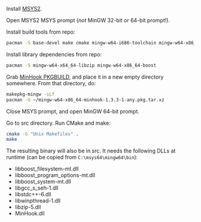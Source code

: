 Install [MSYS2](http://www.msys2.org/).

Open MSYS2 MSYS prompt (*not* MinGW 32-bit or 64-bit prompt!).

Install build tools from repo:
```sh
pacman -S base-devel make cmake mingw-w64-i686-toolchain mingw-w64-x86_64-toolchain mingw-w64-i686-cmake mingw-w64-x86_64-cmake 
```

Install library dependencies from repo:
```sh
pacman -S mingw-w64-x64_64-libzip mingw-w64-x86_64-boost
```

Grab [MinHook PKGBUILD](https://github.com/int19h/MINGW-packages/tree/master/mingw-w64-MinHook),
and place it in a new empty directory somewhere. From that directory, do:
```sh
makepkg-mingw -sLf
pacman -U ~/mingw-w64-x86_64-minhook-1.3.3-1-any.pkg.tar.xz

```

Close MSYS prompt, and open MinGW 64-bit prompt.

Go to src directory. Run CMake and make:
```sh
cmake -G "Unix Makefiles" .
make
```

The resulting binary will also be in src. It needs the following DLLs at runtime (can be copied
from `C:\msys64\mingw64\bin`):

- libboost_filesystem-mt.dll
- libboost_program_options-mt.dll
- libboost_system-mt.dll
- libgcc_s_seh-1.dll
- libstdc++-6.dll
- libwinpthread-1.dll
- libzip-5.dll
- MinHook.dll
